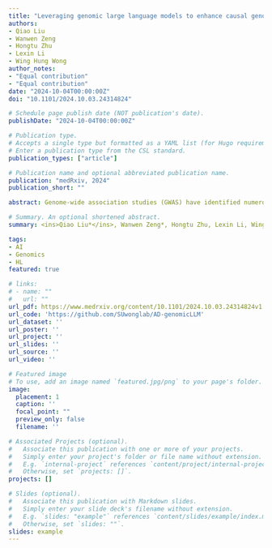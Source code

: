 ```yaml
---
title: "Leveraging genomic large language models to enhance causal genotype-brain-clinical pathways in Alzheimer's disease"
authors:
- Qiao Liu
- Wanwen Zeng
- Hongtu Zhu
- Lexin Li
- Wing Hung Wong
author_notes:
- "Equal contribution"
- "Equal contribution"
date: "2024-10-04T00:00:00Z"
doi: "10.1101/2024.10.03.24314824"

# Schedule page publish date (NOT publication's date).
publishDate: "2024-10-04T00:00:00Z"

# Publication type.
# Accepts a single type but formatted as a YAML list (for Hugo requirements).
# Enter a publication type from the CSL standard.
publication_types: ["article"]

# Publication name and optional abbreviated publication name.
publication: "medRxiv, 2024"
publication_short: ""

abstract: Genome-wide association studies (GWAS) have identified numerous genetic variants associated with Alzheimer's disease (AD) phenotypes. However, how these variants contribute to the etiology of AD remains largely elusive. Recent advances in genomic large language models (LLMs) have revolutionized regulatory genomic prediction tasks, offering new opportunities to interpret the genetic variation observed in personal genome. In this study, we propose epiBrainLLM, a novel computational framework that leverages genomic LLM to enhance our understanding of the causal pathways from genotypes to brain measures to AD-related clinical phenotypes. Our framework will first convert the personal DNA sequence into a diverse set of genomic and epigenomic features using a pretrained genomic LLM and then use these features to further predict phenotypes. Across various experimental settings, our results demonstrate that incorporating pretrained genomic LLMs significantly improves association analysis compared to using genotype information alone. We conclude that our proposed framework provides a novel perspective for understanding the regulatory mechanisms underlying the AD disease etiology, potentially offering insights into complex disease mechanisms beyond AD.

# Summary. An optional shortened abstract.
summary: <ins>Qiao Liu*</ins>, Wanwen Zeng*, Hongtu Zhu, Lexin Li, Wing Hung Wong. medRxiv, 2024.

tags:
- AI
- Genomics
- HL
featured: true

# links:
# - name: ""
#   url: ""
url_pdf: https://www.medrxiv.org/content/10.1101/2024.10.03.24314824v1.full.pdf
url_code: 'https://github.com/SUwonglab/AD-genomicLLM'
url_dataset: ''
url_poster: ''
url_project: ''
url_slides: ''
url_source: ''
url_video: ''

# Featured image
# To use, add an image named `featured.jpg/png` to your page's folder. 
image:
  placement: 1
  caption: ''
  focal_point: ""
  preview_only: false
  filename: ''

# Associated Projects (optional).
#   Associate this publication with one or more of your projects.
#   Simply enter your project's folder or file name without extension.
#   E.g. `internal-project` references `content/project/internal-project/index.md`.
#   Otherwise, set `projects: []`.
projects: []

# Slides (optional).
#   Associate this publication with Markdown slides.
#   Simply enter your slide deck's filename without extension.
#   E.g. `slides: "example"` references `content/slides/example/index.md`.
#   Otherwise, set `slides: ""`.
slides: example
---
```


<!-- {{% callout note %}}
Click the *Cite* button above to demo the feature to enable visitors to import publication metadata into their reference management software.
{{% /callout %}} -->

<!-- {{% callout note %}}
Create your slides in Markdown - click the *Slides* button to check out the example.
{{% /callout %}} -->

<!-- Add the publication's **full text** or **supplementary notes** here. You can use rich formatting such as including [code, math, and images](https://docs.hugoblox.com/content/writing-markdown-latex/). -->
